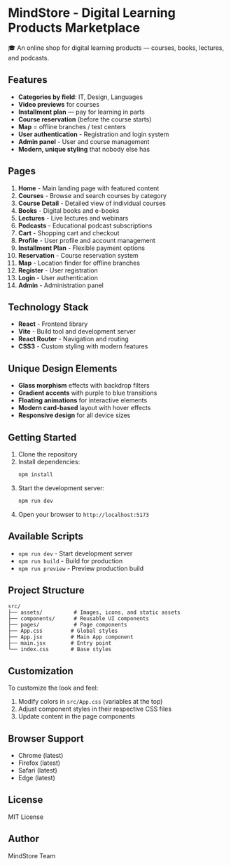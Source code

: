 # MindStore - Digital Learning Products Marketplace

🎓 An online shop for digital learning products — courses, books, lectures, and podcasts.

## Features

- **Categories by field**: IT, Design, Languages
- **Video previews** for courses
- **Installment plan** — pay for learning in parts
- **Course reservation** (before the course starts)
- **Map** = offline branches / test centers
- **User authentication** - Registration and login system
- **Admin panel** - User and course management
- **Modern, unique styling** that nobody else has

## Pages

1. **Home** - Main landing page with featured content
2. **Courses** - Browse and search courses by category
3. **Course Detail** - Detailed view of individual courses
4. **Books** - Digital books and e-books
5. **Lectures** - Live lectures and webinars
6. **Podcasts** - Educational podcast subscriptions
7. **Cart** - Shopping cart and checkout
8. **Profile** - User profile and account management
9. **Installment Plan** - Flexible payment options
10. **Reservation** - Course reservation system
11. **Map** - Location finder for offline branches
12. **Register** - User registration
13. **Login** - User authentication
14. **Admin** - Administration panel

## Technology Stack

- **React** - Frontend library
- **Vite** - Build tool and development server
- **React Router** - Navigation and routing
- **CSS3** - Custom styling with modern features

## Unique Design Elements

- **Glass morphism** effects with backdrop filters
- **Gradient accents** with purple to blue transitions
- **Floating animations** for interactive elements
- **Modern card-based** layout with hover effects
- **Responsive design** for all device sizes

## Getting Started

1. Clone the repository
2. Install dependencies:
   ```bash
   npm install
   ```
3. Start the development server:
   ```bash
   npm run dev
   ```
4. Open your browser to `http://localhost:5173`

## Available Scripts

- `npm run dev` - Start development server
- `npm run build` - Build for production
- `npm run preview` - Preview production build

## Project Structure

```
src/
├── assets/          # Images, icons, and static assets
├── components/      # Reusable UI components
├── pages/           # Page components
├── App.css         # Global styles
├── App.jsx         # Main App component
├── main.jsx        # Entry point
└── index.css       # Base styles
```

## Customization

To customize the look and feel:
1. Modify colors in `src/App.css` (variables at the top)
2. Adjust component styles in their respective CSS files
3. Update content in the page components

## Browser Support

- Chrome (latest)
- Firefox (latest)
- Safari (latest)
- Edge (latest)

## License

MIT License

## Author

MindStore Team